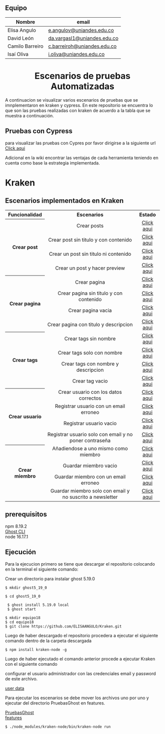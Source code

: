 ## Equipo 

| Nombre            | email |
| -------------     | ------------- |
| Elisa Angulo      | e.angulov@uniandes.edu.co  |
| David León        | da.vargasl1@uniandes.edu.co  |
| Camilo Barreiro   | c.barreiroh@uniandes.edu.co  |
| Isaí Oliva        | i.oliva@uniandes.edu.co  |

<h1 align="center">Escenarios de pruebas Automatizadas</h1>

A continuacion se visualizar varios escenarios de pruebas que se imnplementaron en kraken y cypress. En este repositorio se encuentra lo que son las pruebas realizadas con kraken de acuerdo a la tabla que se muestra a continuación.

## Pruebas con Cypress

para visualizar las pruebas con Cypres por favor dirigirse a la siguiente url <a href="https://github.com/ELISAANGULO/Cypress">Click aqui</a>

Adicional en la wiki encontrar las ventajas de cada herramienta teniendo en cuenta como base la estrategia implementada.

# Kraken

## Escenarios implementados en Kraken

<table align="center">
<tr align="center">
<th><center>Funcionalidad</center></th>
<th><center>Escenarios</center></th>
<th><center>Estado</center></th>
</tr>
<tr align="center">
<th rowspan="4"><center> Crear post</center></th>
<td>Crear posts</td>
<td><a href="https://github.com/ELISAANGULO/pruebaskraken/tree/main/reports/Funcionalidad_Crear_Post">Click aqui</a></td>
</tr>
<tr align="center">
<td>Crear post sin titulo y con contenido</td>
<td><a href="https://github.com/ELISAANGULO/pruebaskraken/tree/main/reports/Funcionalidad_Crear_Post">Click aqui</a></td>
</tr>
<tr align="center">
<td>Crear un post sin titulo ni contenido</td>
<td><a href="https://github.com/ELISAANGULO/pruebaskraken/tree/main/reports/Funcionalidad_Crear_Post">Click aqui</a></td>
</tr>
<tr align="center">
<td>Crear un post y hacer preview</td>
<td><a href="https://github.com/ELISAANGULO/pruebaskraken/tree/main/reports/Funcionalidad_Crear_Post">Click aqui</a></td>
</tr>
<tr align="center">
<th rowspan="4"><center>Crear pagina</center></th>
<td>Crear pagina </td>
<td><a href="https://github.com/ELISAANGULO/pruebaskraken/tree/main/reports/Crear_Pagina_Nueva">Click aqui</a></td>
</tr>
<tr align="center">
<td>Crear pagina sin titulo y con contenido</td>
<td><a href="https://github.com/ELISAANGULO/pruebaskraken/tree/main/reports/Crear_Pagina_Sin_Titulo_Con_Contenido">Click aqui</a></td>
</tr>
<tr align="center">
<td>Crear pagina vacia</td>
<td><a href="https://github.com/ELISAANGULO/pruebaskraken/tree/main/reports/Crear_Pagina_Vacia">Click aqui</a></td>
</tr>
<tr align="center">
<td>Crear pagina con titulo y descripcion</td>
<td><a href="https://github.com/ELISAANGULO/pruebaskraken/tree/main/reports/Crear_pagina_con_titulo_con_descripcion">Click aqui</a></td>
</tr>
<tr align="center">
<th rowspan="4"><center> Crear tags</center></th>
<td>Crear tags sin nombre</td>
<td><a href="https://github.com/ELISAANGULO/pruebaskraken/tree/main/reports/Crear_Tag_Sin_Nombre">Click aqui</a></td>
</tr>
<tr align="center">
<td>Crear tags solo con nombre</td>
<td><a href="https://github.com/ELISAANGULO/pruebaskraken/tree/main/reports/Crear_Tag_Solo_Con_Nombre">Click aqui</a></td>
</tr>
<tr align="center">
<td>Crear tags con nombre y descripcion</td>
<td><a href="https://github.com/ELISAANGULO/pruebaskraken/tree/main/reports/Crear_Tag_Con_Nombre_Con_Descripcion">Click aqui</a></td>
</tr>
<tr align="center">
<td>Crear tag vacio</td>
<td><a href="https://github.com/ELISAANGULO/pruebaskraken/tree/main/reports/Crear_Tag_Vacio">Click aqui</a></td>
</tr>
<tr align="center">
<th rowspan="4"><center> Crear usuario</center></th>
<td>Crear usuario con los datos correctos</td>
<td><a href="https://github.com/ELISAANGULO/pruebaskraken/tree/main/reports/Crear_Usuario_Datos_Correctos">Click aqui</a></td>
</tr>
<tr align="center">
<td>Registrar usuario con un email erroneo</td>
<td><a href="https://github.com/ELISAANGULO/pruebaskraken/tree/main/reports/Crear_Usuario_Email_Incorrecto">Click aqui</a></td>
</tr>
<tr align="center">
<td>Registrar usuario vacio</td>
<td><a href="https://github.com/ELISAANGULO/pruebaskraken/tree/main/reports/Crear_Usuario_Datos_Vacios">Click aqui</a></td>
</tr>
<tr align="center">
<td>Registrar usuario solo con email y no poner contraseña </td>
<td><a href="https://github.com/ELISAANGULO/pruebaskraken/tree/main/reports/Crear_Usuario_Sin_Contrase%C3%B1a">Click aqui</a></td>
</tr>
<tr align="center">
<th rowspan="4"><center> Crear miembro</center></th>
<td>Añadiendose a uno mismo como miembro</td>
<td><a href="https://github.com/ELISAANGULO/pruebaskraken/tree/main/reports/Crear_miembro_A%C3%B1adirse_Como_Miembro">Click aqui</a></td>
</tr>
<tr align="center">
<td>Guardar miembro vacio</td>
<td><a href="https://github.com/ELISAANGULO/pruebaskraken/tree/main/reports/Crear_miembro_vacio">Click aqui</a></td>
</tr>
<tr align="center">
<td>Guardar miembro con un email erroneo</td>
<td><a href="https://github.com/ELISAANGULO/pruebaskraken/tree/main/reports/Crear_miembro_con_email_erroneo">Click aqui</a></td>
</tr>
<tr align="center">
<td>Guardar miembro solo con email y no suscrito a newsletter</td>
<td><a href="https://github.com/ELISAANGULO/pruebaskraken/tree/main/reports/Crear_miembro_con_.email_correcto">Click aqui</a></td>
</tr>
</table>

## prerequisitos 

npm 8.19.2
<br/> 
[Ghost CLI](https://ghost.org/docs/ghost-cli/)
<br/>
node 16.17.1

## Ejecución

Para la ejecucion primero se tiene que descargar el repositorio colocando en la terminal el siguiente comando:


Crear un directorio para instalar ghost 5.19.0
```shell
$ mkdir ghost5_19_0

$ cd ghost5_19_0
```


```shell
 $ ghost install 5.19.0 local
 $ ghost start
```

```shell
$ mkdir equipo18
$ cd equipo18
$ git clone https://github.com/ELISAANGULO/Kraken.git
```
Luego de haber descargado el repositorio procedera a ejecutar el siguiente comando dentro de la carpeta descargada

```shell
$ npm install kraken-node -g
```

Luego de haber ejecutado el comando anterior procede a ejecutar Kraken con el siguiente comando

configurar el usuario administrador con las credenciales email y password de este archivo.

[user data](/features/web/step_definitions/pages_object/userData.js)

Para ejecutar los escenarios se debe mover los archivos uno por uno y ejecutar del directorio PruebasGhost en features.

[PruebasGhost](/PruebasGhost)
</br>
[features](/features)


```shell
$ ./node_modules/kraken-node/bin/kraken-node run
```

